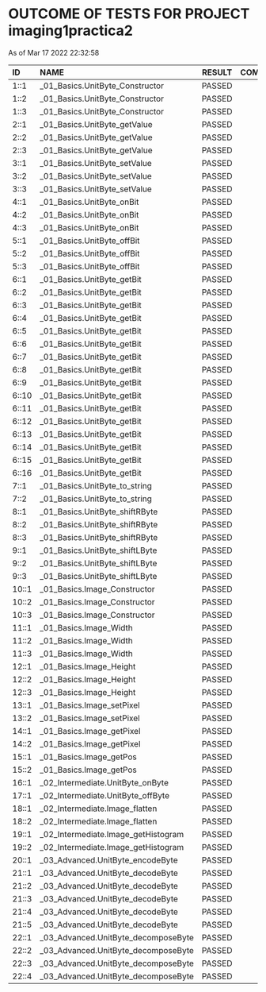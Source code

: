 # OUTCOME OF TESTS FOR PROJECT imaging1practica2

As of Mar 17 2022 22:32:58

| ID | NAME | RESULT | COMMENTS |
| :----- |:------ | :---: | :---: |
| 1::1 | _01_Basics.UnitByte_Constructor | PASSED | OK |
| 1::2 | _01_Basics.UnitByte_Constructor | PASSED | OK |
| 1::3 | _01_Basics.UnitByte_Constructor | PASSED | OK |
| 2::1 | _01_Basics.UnitByte_getValue | PASSED | OK |
| 2::2 | _01_Basics.UnitByte_getValue | PASSED | OK |
| 2::3 | _01_Basics.UnitByte_getValue | PASSED | OK |
| 3::1 | _01_Basics.UnitByte_setValue | PASSED | OK |
| 3::2 | _01_Basics.UnitByte_setValue | PASSED | OK |
| 3::3 | _01_Basics.UnitByte_setValue | PASSED | OK |
| 4::1 | _01_Basics.UnitByte_onBit | PASSED | OK |
| 4::2 | _01_Basics.UnitByte_onBit | PASSED | OK |
| 4::3 | _01_Basics.UnitByte_onBit | PASSED | OK |
| 5::1 | _01_Basics.UnitByte_offBit | PASSED | OK |
| 5::2 | _01_Basics.UnitByte_offBit | PASSED | OK |
| 5::3 | _01_Basics.UnitByte_offBit | PASSED | OK |
| 6::1 | _01_Basics.UnitByte_getBit | PASSED | OK |
| 6::2 | _01_Basics.UnitByte_getBit | PASSED | OK |
| 6::3 | _01_Basics.UnitByte_getBit | PASSED | OK |
| 6::4 | _01_Basics.UnitByte_getBit | PASSED | OK |
| 6::5 | _01_Basics.UnitByte_getBit | PASSED | OK |
| 6::6 | _01_Basics.UnitByte_getBit | PASSED | OK |
| 6::7 | _01_Basics.UnitByte_getBit | PASSED | OK |
| 6::8 | _01_Basics.UnitByte_getBit | PASSED | OK |
| 6::9 | _01_Basics.UnitByte_getBit | PASSED | OK |
| 6::10 | _01_Basics.UnitByte_getBit | PASSED | OK |
| 6::11 | _01_Basics.UnitByte_getBit | PASSED | OK |
| 6::12 | _01_Basics.UnitByte_getBit | PASSED | OK |
| 6::13 | _01_Basics.UnitByte_getBit | PASSED | OK |
| 6::14 | _01_Basics.UnitByte_getBit | PASSED | OK |
| 6::15 | _01_Basics.UnitByte_getBit | PASSED | OK |
| 6::16 | _01_Basics.UnitByte_getBit | PASSED | OK |
| 7::1 | _01_Basics.UnitByte_to_string | PASSED | OK |
| 7::2 | _01_Basics.UnitByte_to_string | PASSED | OK |
| 8::1 | _01_Basics.UnitByte_shiftRByte | PASSED | OK |
| 8::2 | _01_Basics.UnitByte_shiftRByte | PASSED | OK |
| 8::3 | _01_Basics.UnitByte_shiftRByte | PASSED | OK |
| 9::1 | _01_Basics.UnitByte_shiftLByte | PASSED | OK |
| 9::2 | _01_Basics.UnitByte_shiftLByte | PASSED | OK |
| 9::3 | _01_Basics.UnitByte_shiftLByte | PASSED | OK |
| 10::1 | _01_Basics.Image_Constructor | PASSED | OK |
| 10::2 | _01_Basics.Image_Constructor | PASSED | OK |
| 10::3 | _01_Basics.Image_Constructor | PASSED | OK |
| 11::1 | _01_Basics.Image_Width | PASSED | OK |
| 11::2 | _01_Basics.Image_Width | PASSED | OK |
| 11::3 | _01_Basics.Image_Width | PASSED | OK |
| 12::1 | _01_Basics.Image_Height | PASSED | OK |
| 12::2 | _01_Basics.Image_Height | PASSED | OK |
| 12::3 | _01_Basics.Image_Height | PASSED | OK |
| 13::1 | _01_Basics.Image_setPixel | PASSED | OK |
| 13::2 | _01_Basics.Image_setPixel | PASSED | OK |
| 14::1 | _01_Basics.Image_getPixel | PASSED | OK |
| 14::2 | _01_Basics.Image_getPixel | PASSED | OK |
| 15::1 | _01_Basics.Image_getPos | PASSED | OK |
| 15::2 | _01_Basics.Image_getPos | PASSED | OK |
| 16::1 | _02_Intermediate.UnitByte_onByte | PASSED | OK |
| 17::1 | _02_Intermediate.UnitByte_offByte | PASSED | OK |
| 18::1 | _02_Intermediate.Image_flatten | PASSED | OK |
| 18::2 | _02_Intermediate.Image_flatten | PASSED | OK |
| 19::1 | _02_Intermediate.Image_getHistogram | PASSED | OK |
| 19::2 | _02_Intermediate.Image_getHistogram | PASSED | OK |
| 20::1 | _03_Advanced.UnitByte_encodeByte | PASSED | OK |
| 21::1 | _03_Advanced.UnitByte_decodeByte | PASSED | OK |
| 21::2 | _03_Advanced.UnitByte_decodeByte | PASSED | OK |
| 21::3 | _03_Advanced.UnitByte_decodeByte | PASSED | OK |
| 21::4 | _03_Advanced.UnitByte_decodeByte | PASSED | OK |
| 21::5 | _03_Advanced.UnitByte_decodeByte | PASSED | OK |
| 22::1 | _03_Advanced.UnitByte_decomposeByte | PASSED | OK |
| 22::2 | _03_Advanced.UnitByte_decomposeByte | PASSED | OK |
| 22::3 | _03_Advanced.UnitByte_decomposeByte | PASSED | OK |
| 22::4 | _03_Advanced.UnitByte_decomposeByte | PASSED | OK |
